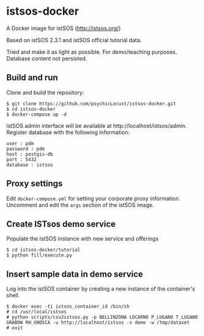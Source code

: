 # istsos-docker

A Docker image for istSOS (http://istsos.org/)

Based on istSOS 2.3.1 and istSOS official tutorial data.

Tried and make it as light as possible. For demo/teaching purposes. Database content not persisted.

## Build and run

Clone and build the repository:

    $ git clone https://github.com/psychicLocust/istsos-docker.git
    $ cd istsos-docker
    $ docker-compose up -d
    
istSOS admin interface will be available at http://localhost/istsos/admin. 
Register database with the following information:

    user : pdm
    password : pdm 
    host : postgis-db 
    port : 5432
    database : istsos

## Proxy settings

Edit `docker-compose.yml` for setting your corporate proxy information. Uncomment and edit the `args` section of the istSOS image.


## Create ISTsos demo service

Populate the istSOS instance with new service and offerings

    $ cd istsos-docker/tutorial
    $ python fill/execute.py
   
## Insert sample data in demo service

Log into the istSOS container by creating a new instance of the container's shell.

    $ docker exec -ti istsos_container_id /bin/sh
    # cd /usr/local/istsos
    # python scripts/csv2istsos.py -p BELLINZONA LOCARNO P_LUGANO T_LUGANO GRABOW RH_GNOSCA -u http://localhost/istsos -s demo -w /tmp/dataset
    # exit
